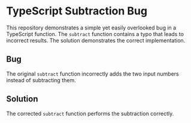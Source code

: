 # TypeScript Subtraction Bug

This repository demonstrates a simple yet easily overlooked bug in a TypeScript function.  The `subtract` function contains a typo that leads to incorrect results. The solution demonstrates the correct implementation.

## Bug

The original `subtract` function incorrectly adds the two input numbers instead of subtracting them.

## Solution

The corrected `subtract` function performs the subtraction correctly.